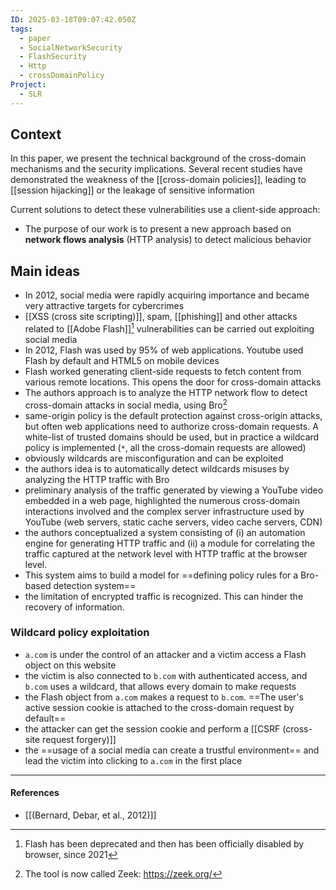 ```yaml
---
ID: 2025-03-18T09:07:42.050Z
tags:
  - paper
  - SocialNetworkSecurity
  - FlashSecurity
  - Http
  - crossDomainPolicy
Project:
  - SLR
---
```

## Context

In this paper, we present the technical background of the cross-domain mechanisms and the security implications. Several recent studies have demonstrated the weakness of the [[cross-domain policies]], leading to [[session hijacking]] or the leakage of sensitive information

Current solutions to detect these vulnerabilities use a client-side approach:
- The purpose of our work is to present a new approach based on **network flows analysis** (HTTP analysis) to detect malicious behavior

## Main ideas

- In 2012, social media were rapidly acquiring importance and became very attractive targets for cybercrimes
- [[XSS (cross site scripting)]], spam, [[phishing]] and other attacks related to [[Adobe Flash]][^1] vulnerabilities can be carried out exploiting social media
- In 2012, Flash was used by 95% of web applications. Youtube used Flash by default and HTML5 on mobile devices
- Flash worked generating client-side requests to fetch content from various remote locations. This opens the door for cross-domain attacks
- The authors approach is to analyze the HTTP network flow to detect cross-domain attacks in social media, using Bro[^2]
- same-origin policy is the default protection against cross-origin attacks, but often web applications need to authorize cross-domain requests. A white-list of trusted domains should be used, but in practice a wildcard policy is implemented (`*`, all the cross-domain requests are allowed)
- obviously wildcards are misconfiguration and can be exploited
- the authors idea is to automatically detect wildcards misuses by analyzing the HTTP traffic with Bro
- preliminary analysis of the traffic generated by viewing a YouTube video embedded in a web page, highlighted the numerous cross-domain interactions involved and the complex server infrastructure used by YouTube (web servers, static cache servers, video cache servers, CDN)
- the authors conceptualized a system consisting of (i) an automation engine for generating HTTP traffic and (ii) a module for correlating the traffic captured at the network level with HTTP traffic at the browser level.
- This system aims to build a model for ==defining policy rules for a Bro-based detection system==
- the limitation of encrypted traffic is recognized. This can hinder the recovery of information.

### Wildcard policy exploitation

- `a.com` is under the control of an attacker and a victim access a Flash object on this website
- the victim is also connected to `b.com` with authenticated access, and `b.com` uses a wildcard, that allows every domain to make requests
- the Flash object from `a.com` makes a request to `b.com`. ==The user's active session cookie is attached to the cross-domain request by default==
- the attacker can get the session cookie and perform a [[CSRF (cross-site request forgery)]] 
- the ==usage of a social media can create a trustful environment== and lead the victim into clicking to `a.com` in the first place

---
#### References
- [[(Bernard, Debar, et al., 2012)]]

[^1]: Flash has been deprecated and then has been officially disabled by browser, since 2021

[^2]: The tool is now called Zeek: https://zeek.org/
	
